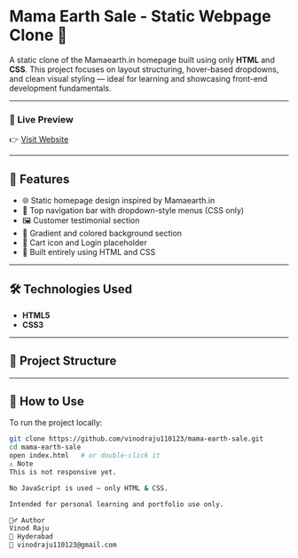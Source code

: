 # Mama Earth Sale - Static Webpage Clone 🌿

A static clone of the Mamaearth.in homepage built using only **HTML** and **CSS**. This project focuses on layout structuring, hover-based dropdowns, and clean visual styling — ideal for learning and showcasing front-end development fundamentals.

---

### 🔗 Live Preview

👉 [Visit Website](https://vinodraju110123.github.io/mama-earth-sale/)

---

## 📌 Features

- 🌐 Static homepage design inspired by Mamaearth.in
- 🧭 Top navigation bar with dropdown-style menus (CSS only)
- 🖼 Customer testimonial section
- 🎨 Gradient and colored background section
- 🛒 Cart icon and Login placeholder
- 📄 Built entirely using HTML and CSS

---

## 🛠️ Technologies Used

- **HTML5**
- **CSS3**

---

## 📁 Project Structure


---

## 🚀 How to Use

To run the project locally:

```bash
git clone https://github.com/vinodraju110123/mama-earth-sale.git
cd mama-earth-sale
open index.html   # or double-click it
⚠️ Note
This is not responsive yet.

No JavaScript is used — only HTML & CSS.

Intended for personal learning and portfolio use only.

🙋‍♂️ Author
Vinod Raju
📍 Hyderabad
📧 vinodraju110123@gmail.com
